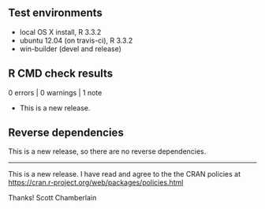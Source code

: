 ## Test environments

* local OS X install, R 3.3.2
* ubuntu 12.04 (on travis-ci), R 3.3.2
* win-builder (devel and release)

## R CMD check results

0 errors | 0 warnings | 1 note

* This is a new release.

## Reverse dependencies

This is a new release, so there are no reverse dependencies.

---

This is a new release. I have read and agree to the the CRAN policies at
https://cran.r-project.org/web/packages/policies.html

Thanks!
Scott Chamberlain
